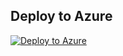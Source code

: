 ## Deploy to Azure

[![Deploy to Azure](https://aka.ms/deploytoazurebutton)](https://portal.azure.com/#create/Microsoft.Template/uri/https%3A%2F%2Fraw.githubusercontent.com%2Fsajeetharan%2FCosmosBookstore%2Fmaster%2Fazuredeploy.json%3Ftoken%3DABE4ARZSXOT747RU2QVMCB3A63W3Q)